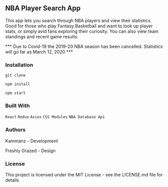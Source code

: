 ## NBA Player Search App

This app lets you search through NBA players and view their statistics. Good for those who play Fantasy Basketball and want to look up player stats, or simply avid fans exploring their curiosity. You can also view team standings and recent game results. 

*** Due to Covid-19 the 2019-20 NBA season has been cancelled. Statistics will go far as March 12, 2020 ***

### Installation

``` git clone ```

``` npm install ```

``` npm start ```

### Built With

``` React ```
``` Redux ```
``` Axios ```
``` CSS Modules ```
``` NBA Database Api ```

### Authors

Kammanz - Development

Freshly Grazed - Design

### License

This project is licensed under the MIT License - see the LICENSE.md file for details
